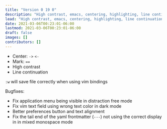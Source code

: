 ```yaml
---
title: "Version 0 19 0"
description: "High contrast, emacs, centering, highlighting, line continuations!"
lead: "High contrast, emacs, centering, highlighting, line continuations!"
date: 2021-03-06T00:23:01-06:00
lastmod: 2021-03-06T00:23:01-06:00
draft: false
images: []
contributors: []
---
```


* Center: `->` `<-`
* Mark: `==`
* High contrast
* Line continuation

`:w` will save file correctly when using vim bindings

Bugfixes:

* Fix application menu being visible in distraction free mode
* Fix vim text field using wrong text color in dark mode
* Better preferences button and text alignment
* Fix the tail end of the yaml frontmatter (`---`) not using the correct display in in mixed monospace mode